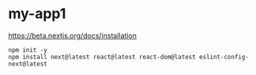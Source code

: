 # my-app1

https://beta.nextjs.org/docs/installation

```shell
npm init -y
npm install next@latest react@latest react-dom@latest eslint-config-next@latest
```